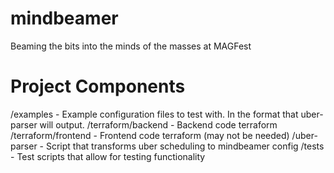 # mindbeamer
Beaming the bits into the minds of the masses at MAGFest

# Project Components

/examples - Example configuration files to test with. In the format that uber-parser will output.
/terraform/backend - Backend code terraform
/terraform/frontend - Frontend code terraform (may not be needed)
/uber-parser - Script that transforms uber scheduling to mindbeamer config
/tests - Test scripts that allow for testing functionality
